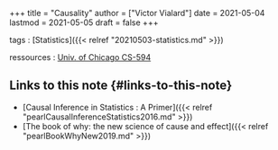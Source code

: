 +++
title = "Causality"
author = ["Victor Vialard"]
date = 2021-05-04
lastmod = 2021-05-05
draft = false
+++

tags
: [Statistics]({{< relref "20210503-statistics.md" >}})


ressources
: [Univ. of Chicago CS-594](https://www.cs.uic.edu/~elena/courses/fall19/cs594cil.html)


## Links to this note {#links-to-this-note}

-   [Causal Inference in Statistics : A Primer]({{< relref "pearlCausalInferenceStatistics2016.md" >}})
-   [The book of why: the new science of cause and effect]({{< relref "pearlBookWhyNew2019.md" >}})
